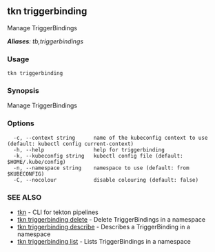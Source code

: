 ## tkn triggerbinding

Manage TriggerBindings

***Aliases**: tb,triggerbindings*

### Usage

```
tkn triggerbinding
```

### Synopsis

Manage TriggerBindings

### Options

```
  -c, --context string      name of the kubeconfig context to use (default: kubectl config current-context)
  -h, --help                help for triggerbinding
  -k, --kubeconfig string   kubectl config file (default: $HOME/.kube/config)
  -n, --namespace string    namespace to use (default: from $KUBECONFIG)
  -C, --nocolour            disable colouring (default: false)
```

### SEE ALSO

* [tkn](tkn.md)	 - CLI for tekton pipelines
* [tkn triggerbinding delete](tkn_triggerbinding_delete.md)	 - Delete TriggerBindings in a namespace
* [tkn triggerbinding describe](tkn_triggerbinding_describe.md)	 - Describes a TriggerBinding in a namespace
* [tkn triggerbinding list](tkn_triggerbinding_list.md)	 - Lists TriggerBindings in a namespace

